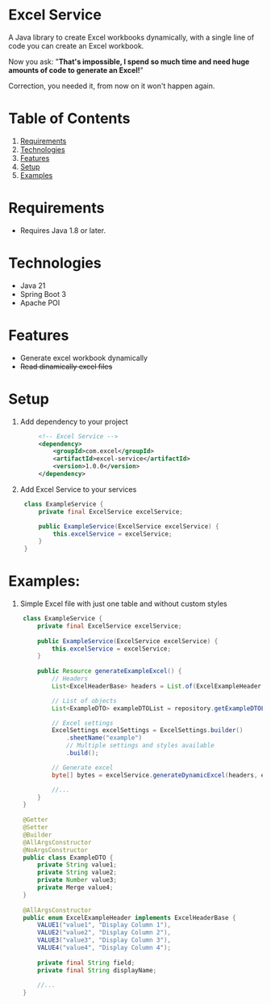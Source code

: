 # Excel Service

A Java library to create Excel workbooks dynamically, with a single line of code you can create an Excel workbook.

Now you ask: "**That's impossible, I spend so much time and need huge amounts of code to generate an Excel!**"

Correction, you needed it, from now on it won't happen again.

# Table of Contents
1. [Requirements](#requirements)
1. [Technologies](#technologies)
1. [Features](#features)
1. [Setup](#setup)
1. [Examples](#examples)

# Requirements
- Requires Java 1.8 or later.

# Technologies
- Java 21
- Spring Boot 3
- Apache POI

# Features
- Generate excel workbook dynamically
- ~~Read dinamically excel files~~

# Setup
1. Add dependency to your project
   ```xml
        <!-- Excel Service -->
        <dependency>
            <groupId>com.excel</groupId>
            <artifactId>excel-service</artifactId>
            <version>1.0.0</version>
        </dependency>
   ```
2. Add Excel Service to your services
   ```java
    class ExampleService {
        private final ExcelService excelService;
   
        public ExampleService(ExcelService excelService) {
            this.excelService = excelService;
        }
    }
   ```

# Examples:
1. Simple Excel file with just one table and without custom styles
```java
    class ExampleService {
        private final ExcelService excelService;
   
        public ExampleService(ExcelService excelService) {
            this.excelService = excelService;
        }
   
        public Resource generateExampleExcel() {
            // Headers
            List<ExcelHeaderBase> headers = List.of(ExcelExampleHeader.values());

            // List of objects
            List<ExampleDTO> exampleDTOList = repository.getExampleDTOList();

            // Excel settings
            ExcelSettings excelSettings = ExcelSettings.builder()
                .sheetName("example")
                // Multiple settings and styles available
                .build();

            // Generate excel
            byte[] bytes = excelService.generateDynamicExcel(headers, exampleDTOList, ExampleDTO.class, excelSettings);

            //...
        }
    }
    
    @Getter
    @Setter
    @Builder
    @AllArgsConstructor
    @NoArgsConstructor
    public class ExampleDTO {
        private String value1;
        private String value2;
        private Number value3;
        private Merge value4;
    }
   
    @AllArgsConstructor
    public enum ExcelExampleHeader implements ExcelHeaderBase {
        VALUE1("value1", "Display Column 1"),
        VALUE2("value2", "Display Column 2"),
        VALUE3("value3", "Display Column 3"),
        VALUE4("value4", "Display Column 4");
    
        private final String field;
        private final String displayName;
        
        //...
    }
   ```

